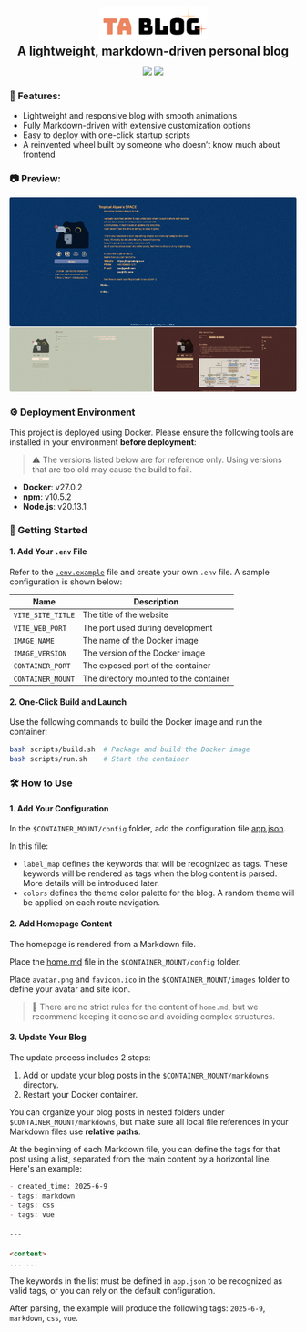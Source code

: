 <div align="center">
  <img src="assets/logo.png" style="vertical-align:middle;height:4em;">
  <h2 style="margin: 0.5rem">A lightweight, markdown-driven personal blog</h2>
</div>

<p align="center">
  <a href="README.md"><img src="https://img.shields.io/badge/Language-English-blue.svg"></a>
  <a href="README_CN.md"><img src="https://img.shields.io/badge/Language-简体中文-red.svg"></a>
</p>

### 🌟 Features:
- Lightweight and responsive blog with smooth animations
- Fully Markdown-driven with extensive customization options
- Easy to deploy with one-click startup scripts
- A reinvented wheel built by someone who doesn’t know much about frontend

### 📷 Preview:

![](assets/blog.png)

### ⚙️ Deployment Environment

This project is deployed using Docker. Please ensure the following tools are installed in your environment **before deployment**:

> ⚠️ The versions listed below are for reference only. Using versions that are too old may cause the build to fail.

- **Docker**: v27.0.2  
- **npm**: v10.5.2  
- **Node.js**: v20.13.1  

### 🚀 Getting Started

#### 1. Add Your `.env` File

Refer to the [`.env.example`](.env.example) file and create your own `.env` file. A sample configuration is shown below:

| Name              | Description                          |
| ----------------- | ------------------------------------ |
| `VITE_SITE_TITLE` | The title of the website             |
| `VITE_WEB_PORT`   | The port used during development     |
| `IMAGE_NAME`      | The name of the Docker image         |
| `IMAGE_VERSION`   | The version of the Docker image      |
| `CONTAINER_PORT`  | The exposed port of the container    |
| `CONTAINER_MOUNT` | The directory mounted to the container |

#### 2. One-Click Build and Launch

Use the following commands to build the Docker image and run the container:

```bash
bash scripts/build.sh  # Package and build the Docker image
bash scripts/run.sh    # Start the container
```

### 🛠️ How to Use

#### 1. Add Your Configuration

In the `$CONTAINER_MOUNT/config` folder, add the configuration file [app.json](./public/config/app.json).

In this file:
- `label_map` defines the keywords that will be recognized as tags. These keywords will be rendered as tags when the blog content is parsed. More details will be introduced later.
- `colors` defines the theme color palette for the blog. A random theme will be applied on each route navigation.

#### 2. Add Homepage Content

The homepage is rendered from a Markdown file.

Place the [home.md](./public/config/home.md) file in the `$CONTAINER_MOUNT/config` folder.

Place `avatar.png` and `favicon.ico` in the `$CONTAINER_MOUNT/images` folder to define your avatar and site icon.

> 📌 There are no strict rules for the content of `home.md`, but we recommend keeping it concise and avoiding complex structures.

#### 3. Update Your Blog

The update process includes 2 steps:
1. Add or update your blog posts in the `$CONTAINER_MOUNT/markdowns` directory.
2. Restart your Docker container.

You can organize your blog posts in nested folders under `$CONTAINER_MOUNT/markdowns`, but make sure all local file references in your Markdown files use **relative paths**.

At the beginning of each Markdown file, you can define the tags for that post using a list, separated from the main content by a horizontal line. Here's an example:

```markdown
- created_time: 2025-6-9
- tags: markdown
- tags: css
- tags: vue

---

<content>
... ...
```

The keywords in the list must be defined in `app.json` to be recognized as valid tags, or you can rely on the default configuration.

After parsing, the example will produce the following tags: `2025-6-9`, `markdown`, `css`, `vue`.